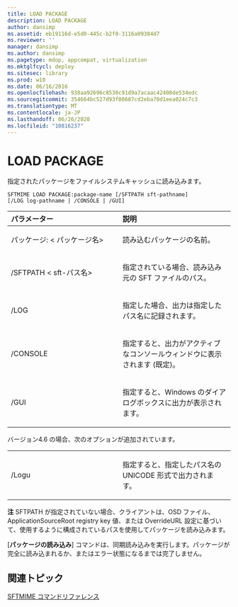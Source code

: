 ```yaml
---
title: LOAD PACKAGE
description: LOAD PACKAGE
author: dansimp
ms.assetid: eb19116d-e5d0-445c-b2f0-3116a09384d7
ms.reviewer: ''
manager: dansimp
ms.author: dansimp
ms.pagetype: mdop, appcompat, virtualization
ms.mktglfcycl: deploy
ms.sitesec: library
ms.prod: w10
ms.date: 06/16/2016
ms.openlocfilehash: 938aa92696c8530c91d9a7acaac42408de534edc
ms.sourcegitcommit: 354664bc527d93f80687cd2eba70d1eea024c7c3
ms.translationtype: MT
ms.contentlocale: ja-JP
ms.lasthandoff: 06/26/2020
ms.locfileid: "10816237"
---
```

# LOAD PACKAGE


指定されたパッケージをファイルシステムキャッシュに読み込みます。

`SFTMIME LOAD PACKAGE:package-name [/SFTPATH sft-pathname]                 [/LOG log-pathname | /CONSOLE | /GUI]`

<table>
<colgroup>
<col width="50%" />
<col width="50%" />
</colgroup>
<thead>
<tr class="header">
<th align="left">パラメーター</th>
<th align="left">説明</th>
</tr>
</thead>
<tbody>
<tr class="odd">
<td align="left"><p>パッケージ: &lt; パッケージ名&gt;</p></td>
<td align="left"><p>読み込むパッケージの名前。</p></td>
</tr>
<tr class="even">
<td align="left"><p>/SFTPATH &lt; sft-パス名&gt;</p></td>
<td align="left"><p>指定されている場合、読み込み元の SFT ファイルのパス。</p></td>
</tr>
<tr class="odd">
<td align="left"><p>/LOG</p></td>
<td align="left"><p>指定した場合、出力は指定したパス名に記録されます。</p></td>
</tr>
<tr class="even">
<td align="left"><p>/CONSOLE</p></td>
<td align="left"><p>指定すると、出力がアクティブなコンソールウィンドウに表示されます (既定)。</p></td>
</tr>
<tr class="odd">
<td align="left"><p>/GUI</p></td>
<td align="left"><p>指定すると、Windows のダイアログボックスに出力が表示されます。</p></td>
</tr>
</tbody>
</table>

 

バージョン4.6 の場合、次のオプションが追加されています。

<table>
<colgroup>
<col width="50%" />
<col width="50%" />
</colgroup>
<tbody>
<tr class="odd">
<td align="left"><p>/Logu</p></td>
<td align="left"><p>指定すると、指定したパス名の UNICODE 形式で出力されます。</p></td>
</tr>
</tbody>
</table>

 

**注** SFTPATH が指定されていない場合、クライアントは、OSD ファイル、ApplicationSourceRoot registry key 値、または OverrideURL 設定に基づいて、使用するように構成されているパスを使用してパッケージを読み込みます。

[**パッケージの読み込み**] コマンドは、同期読み込みを実行します。パッケージが完全に読み込まれるか、またはエラー状態になるまでは完了しません。

 

## 関連トピック


[SFTMIME コマンドリファレンス](sftmime--command-reference.md)

 

 





